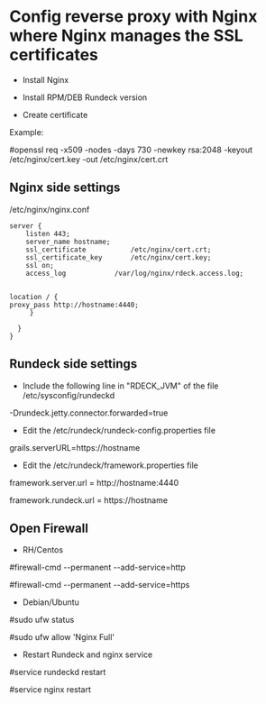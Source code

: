 # Config reverse proxy with Nginx where Nginx manages the SSL certificates

* Install Nginx

* Install RPM/DEB Rundeck version 

* Create certificate 

Example: 

#openssl req -x509 -nodes -days 730 -newkey rsa:2048 -keyout /etc/nginx/cert.key -out /etc/nginx/cert.crt


## Nginx side settings 
/etc/nginx/nginx.conf

```
server {
    listen 443;
    server_name hostname;
    ssl_certificate           /etc/nginx/cert.crt;
    ssl_certificate_key       /etc/nginx/cert.key;
    ssl on;
    access_log            /var/log/nginx/rdeck.access.log;


location / {
proxy_pass http://hostname:4440;
     }

  }
}
```
## Rundeck side settings 
* Include the following line in "RDECK_JVM" of the file /etc/sysconfig/rundeckd 

-Drundeck.jetty.connector.forwarded=true

* Edit the /etc/rundeck/rundeck-config.properties file

grails.serverURL=https://hostname

* Edit the /etc/rundeck/framework.properties file

framework.server.url = http://hostname:4440

framework.rundeck.url = https://hostname



## Open Firewall 
* RH/Centos

#firewall-cmd --permanent --add-service=http

#firewall-cmd --permanent --add-service=https


* Debian/Ubuntu

#sudo ufw status

#sudo ufw allow 'Nginx Full'

* Restart Rundeck and nginx service 

#service rundeckd restart

#service nginx restart
